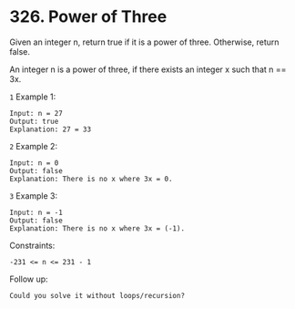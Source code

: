 # 326. Power of Three

Given an integer n, return true if it is a power of three. Otherwise, return false.

An integer n is a power of three, if there exists an integer x such that n == 3x.

`1` Example 1:

```
Input: n = 27
Output: true
Explanation: 27 = 33
```

`2` Example 2:

```
Input: n = 0
Output: false
Explanation: There is no x where 3x = 0.
```

`3` Example 3:

```
Input: n = -1
Output: false
Explanation: There is no x where 3x = (-1).
```

Constraints:

```
-231 <= n <= 231 - 1
```

Follow up:

```
Could you solve it without loops/recursion?
```
